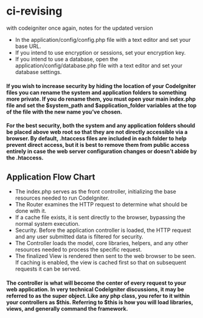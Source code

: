 # ci-revising
with codeigniter once again, notes for the updated version

- In the application/config/config.php file with a text editor and set your base URL.
- If you intend to use encryption or sessions, set your encryption key.
- If you intend to use a database, open the application/config/database.php file with a text editor and set your database settings.

#### If you wish to increase security by hiding the location of your CodeIgniter files you can rename the system and application folders to something more private. If you do rename them, you must open your main index.php file and set the $system_path and $application_folder variables at the top of the file with the new name you’ve chosen.

#### For the best security, both the system and any application folders should be placed above web root so that they are not directly accessible via a browser. By default, .htaccess files are included in each folder to help prevent direct access, but it is best to remove them from public access entirely in case the web server configuration changes or doesn’t abide by the .htaccess.

## Application Flow Chart

- The index.php serves as the front controller, initializing the base resources needed to run CodeIgniter.
- The Router examines the HTTP request to determine what should be done with it.
- If a cache file exists, it is sent directly to the browser, bypassing the normal system execution.
- Security. Before the application controller is loaded, the HTTP request and any user submitted data is filtered for security.
- The Controller loads the model, core libraries, helpers, and any other resources needed to process the specific request.
- The finalized View is rendered then sent to the web browser to be seen. If caching is enabled, the view is cached first so that on subsequent requests it can be served.

#### The controller is what will become the center of every request to your web application. In very technical CodeIgniter discussions, it may be referred to as the super object. Like any php class, you refer to it within your controllers as $this. Referring to $this is how you will load libraries, views, and generally command the framework.

